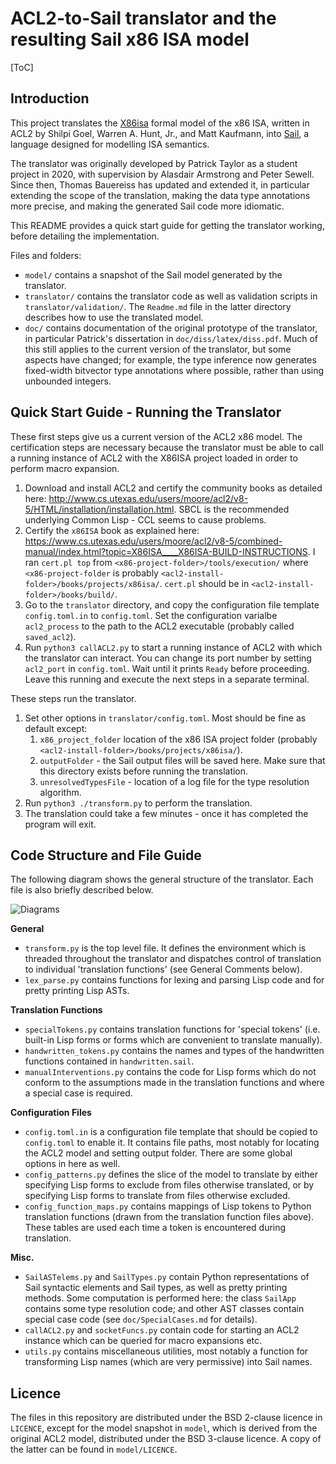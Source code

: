 # ACL2-to-Sail translator and the resulting Sail x86 ISA model

[ToC]

## Introduction

This project translates the [X86isa](https://www.cs.utexas.edu/~moore/acl2/v8-5/combined-manual/index.html?topic=ACL2____X86ISA) formal model of the x86 ISA, written in ACL2 by Shilpi Goel, Warren A. Hunt, Jr., and Matt Kaufmann, into [Sail](https://www.cl.cam.ac.uk/~pes20/sail/popl2019.html), a language designed for modelling ISA semantics.

The translator was originally developed by Patrick Taylor as a student project in 2020, with supervision by Alasdair Armstrong and Peter Sewell.  Since then, Thomas Bauereiss has updated and extended it, in particular extending the scope of the translation, making the data type annotations more precise, and making the generated Sail code more idiomatic.

This README provides a quick start guide for getting the translator working, before detailing the implementation.

Files and folders:

* `model/` contains a snapshot of the Sail model generated by the translator.
* `translator/` contains the translator code as well as validation scripts in `translator/validation/`.  The `Readme.md` file in the latter directory describes how to use the translated model.
* `doc/` contains documentation of the original prototype of the translator, in particular Patrick's dissertation in `doc/diss/latex/diss.pdf`.  Much of this still applies to the current version of the translator, but some aspects have changed;  for example, the type inference now generates fixed-width bitvector type annotations where possible, rather than using unbounded integers.

## Quick Start Guide - Running the Translator

These first steps give us a current version of the ACL2 x86 model.  The certification steps are necessary because the translator must be able to call a running instance of ACL2 with the X86ISA project loaded in order to perform macro expansion.

1. Download and install ACL2 and certify the community books as detailed here: <http://www.cs.utexas.edu/users/moore/acl2/v8-5/HTML/installation/installation.html>.  SBCL is the recommended underlying Common Lisp - CCL seems to cause problems.
2. Certify the `x86ISA` book as explained here: <https://www.cs.utexas.edu/users/moore/acl2/v8-5/combined-manual/index.html?topic=X86ISA____X86ISA-BUILD-INSTRUCTIONS>.  I ran `cert.pl top` from `<x86-project-folder>/tools/execution/` where `<x86-project-folder` is probably `<acl2-install-folder>/books/projects/x86isa/`.   `cert.pl` should be in `<acl2-install-folder>/books/build/`.
3. Go to the `translator` directory, and copy the configuration file template `config.toml.in` to `config.toml`.  Set the configuration varialbe `acl2_process` to the path to the ACL2 executable (probably called `saved_acl2`).
4. Run `python3 callACL2.py` to start a running instance of ACL2 with which the translator can interact.  You can change its port number by setting `acl2_port` in `config.toml`.  Wait until it prints `Ready` before proceeding.  Leave this running and execute the next steps in a separate terminal.

These steps run the translator.

1. Set other options in `translator/config.toml`.  Most should be fine as default except:
   1. `x86_project_folder` location of the x86 ISA project folder (probably `<acl2-install-folder>/books/projects/x86isa/`).
   2. `outputFolder` - the Sail output files will be saved here.  Make sure that this directory exists before running the translation.
   3. `unresolvedTypesFile` - location of a log file for the type resolution algorithm.
2. Run `python3 ./transform.py` to perform the translation.
3. The translation could take a few minutes - once it has completed the program will exit.

## Code Structure and File Guide

The following diagram shows the general structure of the translator.  Each file is also briefly described below.

![Diagrams](doc/Diagrams.svg)

**General**

* `transform.py` is the top level file.  It defines the environment which is threaded throughout the translator and dispatches control of translation to individual 'translation functions' (see General Comments below).
* `lex_parse.py` contains functions for lexing and parsing Lisp code and for pretty printing Lisp ASTs.

**Translation Functions**

* `specialTokens.py` contains translation functions for 'special tokens' (i.e. built-in Lisp forms or forms which are convenient to translate manually).
* `handwritten_tokens.py` contains the names and types of the handwritten functions contained in `handwritten.sail`.
* `manualInterventions.py` contains the code for Lisp forms which do not conform to the assumptions made in the translation functions and where a special case is required.

**Configuration Files**

* `config.toml.in` is a configuration file template that should be copied to `config.toml` to enable it.  It contains file paths, most notably for locating the ACL2 model and setting output folder.  There are some global options in here as well.
* `config_patterns.py` defines the slice of the model to translate by either specifying Lisp forms to exclude from files otherwise translated, or by specifying Lisp forms to translate from files otherwise excluded.
* `config_function_maps.py` contains mappings of Lisp tokens to Python translation functions (drawn from the translation function files above).  These tables are used each time a token is encountered during translation.

**Misc.**

* `SailASTelems.py` and `SailTypes.py` contain Python representations of Sail syntactic elements and Sail types, as well as pretty printing methods.  Some computation is performed here: the class `SailApp` contains some type resolution code; and other AST classes contain special case code (see `doc/SpecialCases.md` for details).
* `callACL2.py` and `socketFuncs.py` contain code for starting an ACL2 instance which can be queried for macro expansions etc.
* `utils.py` contains miscellaneous utilities, most notably a function for transforming Lisp names (which are very permissive) into Sail names.

## Licence

The files in this repository are distributed under the BSD 2-clause licence in `LICENCE`, except for the model snapshot in `model`, which is derived from the original ACL2 model, distributed under the BSD 3-clause licence.  A copy of the latter can be found in `model/LICENCE`.
